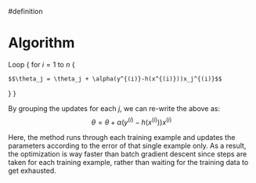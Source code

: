 #definition 
# Algorithm
Loop {
	for $i=1$ to $n$ {	

	$$\theta_j = \theta_j + \alpha(y^{(i)}-h(x^{(i)}))x_j^{(i)}$$

}
}

By grouping the updates for each $j$, we can re-write the above as: $$\theta = \theta + \alpha(y^{(i)}-h(x^{(i)}))x^{(i)}$$

Here, the method runs through each training example and updates the parameters according to the error of that single example only. As a result, the optimization is way faster than batch gradient descent since steps are taken for each training example, rather than waiting for the training data to get exhausted.